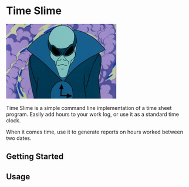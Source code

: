 # Time Slime
![Time Slime](extras/images/Time_Slime.jpg)

Time Slime is a simple command line implementation of a time sheet program.
Easily add hours to your work log, or use it as a standard time clock.

When it comes time, use it to generate reports on hours worked between two dates.

## Getting Started


## Usage

